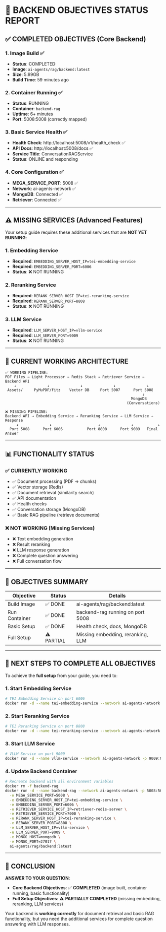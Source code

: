 # 🎯 BACKEND OBJECTIVES STATUS REPORT

## ✅ **COMPLETED OBJECTIVES (Core Backend)**

### 1. **Image Build** ✅
- **Status**: COMPLETED
- **Image**: `ai-agents/rag/backend:latest`
- **Size**: 5.99GB
- **Build Time**: 59 minutes ago

### 2. **Container Running** ✅
- **Status**: RUNNING
- **Container**: `backend-rag`
- **Uptime**: 6+ minutes
- **Port**: 5008:5008 (correctly mapped)

### 3. **Basic Service Health** ✅
- **Health Check**: http://localhost:5008/v1/health_check ✅
- **API Docs**: http://localhost:5008/docs ✅
- **Service Title**: ConversationRAGService
- **Status**: ONLINE and responding

### 4. **Core Configuration** ✅
- **MEGA_SERVICE_PORT**: 5008 ✅
- **Network**: ai-agents-network ✅
- **MongoDB**: Connected ✅
- **Retriever**: Connected ✅

---

## ⚠️ **MISSING SERVICES (Advanced Features)**

Your setup guide requires these additional services that are **NOT YET RUNNING**:

### 1. **Embedding Service**
- **Required**: `EMBEDDING_SERVER_HOST_IP=tei-embedding-service`
- **Required**: `EMBEDDING_SERVER_PORT=6006`
- **Status**: ❌ NOT RUNNING

### 2. **Reranking Service**
- **Required**: `RERANK_SERVER_HOST_IP=tei-reranking-service`
- **Required**: `RERANK_SERVER_PORT=8808`
- **Status**: ❌ NOT RUNNING

### 3. **LLM Service**
- **Required**: `LLM_SERVER_HOST_IP=vllm-service`
- **Required**: `LLM_SERVER_PORT=9009`
- **Status**: ❌ NOT RUNNING

---

## 🔄 **CURRENT WORKING ARCHITECTURE**

```
✅ WORKING PIPELINE:
PDF Files → Light Processor → Redis Stack → Retriever Service → Backend API
    ↓              ↓              ↓              ↓              ↓
 Assets/     PyMuPDF/fitz    Vector DB     Port 5007      Port 5008
                                                              ↓
                                                         MongoDB
                                                       (Conversations)
```

```
❌ MISSING PIPELINE:
Backend API → Embedding Service → Reranking Service → LLM Service → Response
     ↓              ↓                     ↓              ↓           ↓
  Port 5008      Port 6006           Port 8808      Port 9009   Final Answer
```

---

## 📊 **FUNCTIONALITY STATUS**

### ✅ **CURRENTLY WORKING**
- ✅ Document processing (PDF → chunks)
- ✅ Vector storage (Redis)
- ✅ Document retrieval (similarity search)
- ✅ API documentation
- ✅ Health checks
- ✅ Conversation storage (MongoDB)
- ✅ Basic RAG pipeline (retrieve documents)

### ❌ **NOT WORKING (Missing Services)**
- ❌ Text embedding generation
- ❌ Result reranking
- ❌ LLM response generation
- ❌ Complete question answering
- ❌ Full conversation flow

---

## 🎯 **OBJECTIVES SUMMARY**

| Objective | Status | Details |
|-----------|--------|---------|
| Build Image | ✅ DONE | ai-agents/rag/backend:latest |
| Run Container | ✅ DONE | backend-rag running on port 5008 |
| Basic Setup | ✅ DONE | Health check, docs, MongoDB |
| Full Setup | ⚠️ PARTIAL | Missing embedding, reranking, LLM |

---

## 🚀 **NEXT STEPS TO COMPLETE ALL OBJECTIVES**

To achieve the **full setup** from your guide, you need to:

### 1. **Start Embedding Service**
```bash
# TEI Embedding Service on port 6006
docker run -d --name tei-embedding-service --network ai-agents-network -p 6006:6006 ...
```

### 2. **Start Reranking Service**
```bash
# TEI Reranking Service on port 8808
docker run -d --name tei-reranking-service --network ai-agents-network -p 8808:8808 ...
```

### 3. **Start LLM Service**
```bash
# VLLM Service on port 9009
docker run -d --name vllm-service --network ai-agents-network -p 9009:9009 ...
```

### 4. **Update Backend Container**
```bash
# Recreate backend with all environment variables
docker rm -f backend-rag
docker run -d --name backend-rag --network ai-agents-network -p 5008:5008 \
  -e MEGA_SERVICE_PORT=5008 \
  -e EMBEDDING_SERVER_HOST_IP=tei-embedding-service \
  -e EMBEDDING_SERVER_PORT=6006 \
  -e RETRIEVER_SERVICE_HOST_IP=retriever-redis-server \
  -e RETRIEVER_SERVICE_PORT=7000 \
  -e RERANK_SERVER_HOST_IP=tei-reranking-service \
  -e RERANK_SERVER_PORT=8808 \
  -e LLM_SERVER_HOST_IP=vllm-service \
  -e LLM_SERVER_PORT=9009 \
  -e MONGO_HOST=mongodb \
  -e MONGO_PORT=27017 \
  ai-agents/rag/backend:latest
```

---

## 🎉 **CONCLUSION**

**ANSWER TO YOUR QUESTION**: 
- **Core Backend Objectives**: ✅ **COMPLETED** (image built, container running, basic functionality)
- **Full Setup Objectives**: ⚠️ **PARTIALLY COMPLETED** (missing embedding, reranking, LLM services)

Your backend is **working correctly** for document retrieval and basic RAG functionality, but you need the additional services for complete question answering with LLM responses.
